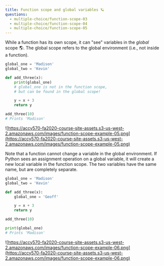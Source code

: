 ```yaml
---
title: Function scope and global variables 🪐
questions:
  - multiple-choice/function-scope-03
  - multiple-choice/function-scope-04
  - multiple-choice/function-scope-05
---
```


While a function has its own scope, it can "see" variables in the _global_ scope 🌎. The global scope refers to the global environment (i.e., not inside a function).

```python
global_one = 'Madison'
global_two = 'Kevin'

def add_three(x):
    print(global_one)
    # global_one is not in the function scope,
    # but can be found in the global scope!

    y = x + 3
    return y

add_three(10)
# Prints 'Madison'
```

![https://accy570-fa2020-course-site-assets.s3-us-west-2.amazonaws.com/images/function-scope-example-05.png](https://accy570-fa2020-course-site-assets.s3-us-west-2.amazonaws.com/images/function-scope-example-05.png)

Note that a function cannot change a variable in the global environment. If Python sees an assignment operation on a global variable, it will create a new local variable in the function scope. The two variables have the same name, but are completely separate.

```python
global_one = 'Madison'
global_two = 'Kevin'

def add_three(x):
    global_one = 'Geoff'

    y = x + 3
    return y

add_three(10)

print(global_one)
# Prints 'Madison'
```

![https://accy570-fa2020-course-site-assets.s3-us-west-2.amazonaws.com/images/function-scope-example-06.png](https://accy570-fa2020-course-site-assets.s3-us-west-2.amazonaws.com/images/function-scope-example-06.png)
